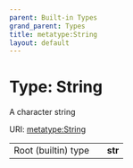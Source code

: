 ```yaml
---
parent: Built-in Types
grand_parent: Types
title: metatype:String
layout: default
---
```


# Type: String


A character string

URI: [metatype:String](https://csolink.github.io/csolinkml/docs/types/String)

|  |  |  |
| --- | --- | --- |
| Root (builtin) type | | **str** |
